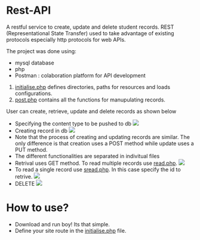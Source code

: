 # Rest-API
A restful service to create, update and delete student records.
REST (Representational State Transfer) used to take advantage of existing protocols especially http protocols for web APIs.

The project was done using:
- mysql database
- php
- Postman : colaboration platform for API development

1. [initialise.php](https://github.com/AmaniUsagi/Rest-API/blob/main/core/initialise.php) defines directories, paths for resources and loads configurations.
2. [post.php](https://github.com/AmaniUsagi/Rest-API/blob/main/core/post.php) contains all the functions for manupulating records.

User can create, retrieve, update and delete records as shown below
- Specifying the content type to be pushed to db
![](Screenshots/create_param.PNG)
- Creating record in db
![](Screenshots/create.PNG)
- Note that the process of creating and updating records are similar. The only difference is that creation uses a POST method while update uses a PUT method.
- The different functionalities are separated in indivitual files
- Retrival uses GET method. To read multiple records use [read.php](https://github.com/AmaniUsagi/Rest-API/blob/main/api/read.php).
![](Screenshots/read_multi.PNG)
- To read a single record use [sread.php](https://github.com/AmaniUsagi/Rest-API/blob/main/api/sread.php). In this case specify the id to retrive.
![](Screenshots/read_single.PNG)
- DELETE
![](Screenshots/delete.PNG)


# How to use?
- Download and run boy! Its that simple.
- Define your site route in the [initialise.php](https://github.com/AmaniUsagi/Rest-API/blob/main/core/initialise.php) file.

